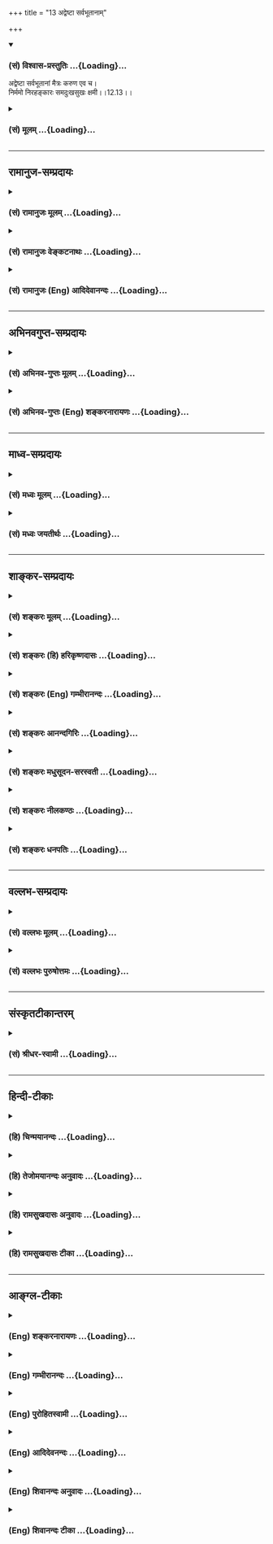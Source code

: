 +++
title = "13 अद्वेष्टा सर्वभूतानाम्"

+++
<div class="js_include" newlevelforh1="3" title="(सं) विश्वास-प्रस्तुतिः" unfilled url="/purANam/mahAbhAratam/06-bhIShma-parva/02-bhagavad-gItA-parva/saMskRtam/vishvAsa-prastutiH/12_bhakti-yogaH/13_adveShTA_sarvabhU.md">
<details open><summary><h3>(सं) विश्वास-प्रस्तुतिः ...{Loading}...</h3></summary>

अद्वेष्टा सर्वभूतानां मैत्रः करुण एव च।  
निर्ममो निरहङ्कारः समदुःखसुखः क्षमी।।12.13।।
</details>
</div>
<div class="js_include collapsed" newlevelforh1="3" title="(सं) मूलम्" unfilled url="/purANam/mahAbhAratam/06-bhIShma-parva/02-bhagavad-gItA-parva/saMskRtam/mUlam/12_bhakti-yogaH/13_adveShTA_sarvabhU.md">
<details><summary><h3>(सं) मूलम् ...{Loading}...</h3></summary>

अद्वेष्टा सर्वभूतानां मैत्रः करुण एव च।  
निर्ममो निरहङ्कारः समदुःखसुखः क्षमी।।12.13।।
</details>
</div>


_________________
## रामानुज-सम्प्रदायः
<div class="js_include collapsed" newlevelforh1="3" title="(सं) रामानुजः मूलम्" unfilled url="/purANam/mahAbhAratam/06-bhIShma-parva/02-bhagavad-gItA-parva/saMskRtam/rAmAnujaH/mUlam/12_bhakti-yogaH/13_adveShTA_sarvabhU.md">
<details><summary><h3>(सं) रामानुजः मूलम् ...{Loading}...</h3></summary>

।।12.13।।**अद्वेष्टा सर्वभूतानां** विद्विषताम् अपकुर्वताम् अपि सर्वेषां
भूतानाम् अद्वेष्टा मदपराधानुगुणम् ईश्वरप्रेरितानि एतानि भूतानि द्विषन्ति
अपकुर्वन्ति च इति अनुसंदधानः; तेषु द्विषत्सु अपकुर्वत्सु च सर्वभूतेषु
मैत्रीं मतिं कुर्वन् **मैत्रः;** तेषु एव दुःखितेषु करुणां कुर्वन् करुणः;
निर्ममः -- देहेन्द्रियेषु तत्सम्बन्धिषु च निर्ममः; **निरहंकारः** --
देहात्माभिमानरहितः; तत एव **समदुःखसुखः** सुखदुःखागमयोः सांकल्पिकयोः
हर्षोद्वेगरहितः; **क्षमी** स्पर्शप्रभवयोः अवर्जनीययोः अपि तयोः
विकाररहितः; **संतुष्टः** यद्दच्छोपनतेन,येन केन अपि देहधारणद्रव्येन
संतुष्टः; **सततं** योगी सततं प्रकृतिवियुक्तात्मानुसंधानपरः; **यतात्मा**
नियमितमनोवृत्तिः; **दृढनिश्चयः** -- अध्यात्मशास्त्रोदितेषु अर्थेषु
दृढनिश्चयः; **मय्यर्पितमनोबुद्धिः** भगवान् वासुदेव एव अनभिसंहितफलेन
अनुष्ठितेन कर्मणाआराध्यते आराधितश्च मम आत्मापरोक्ष्यं साधयिष्यति इति
मय्यर्पितमनोबुद्धिः; एवंभूतो **मद्भक्तः** एवंभूतेन कर्मयोगेन मां भजमानो
**यः स मे प्रियः।**

</details>
</div>
<div class="js_include collapsed" newlevelforh1="3" title="(सं) रामानुजः वेङ्कटनाथः" unfilled url="/purANam/mahAbhAratam/06-bhIShma-parva/02-bhagavad-gItA-parva/saMskRtam/rAmAnujaH/venkaTanAthaH/12_bhakti-yogaH/13_adveShTA_sarvabhU.md">
<details><summary><h3>(सं) रामानुजः वेङ्कटनाथः ...{Loading}...</h3></summary>

  
  
।।12.13।। एवंभक्तेः श्रैष्ठ्य(भक्तिशैघ्र्य)मुपायोक्तिरशक्तस्यात्मनिष्ठता
इत्येतावदुक्तन्तत्प्रकारास्त्वतिप्रीतिर्भक्ते द्वादश उच्यते \[गी.सं.16\]
इत्युक्तमुभयमवशिष्टम् तत्रापिये तु धर्म्यामृतम् \[12।20\]
इत्यध्यायान्तिमश्लोकेनातिप्रीतिरुच्यन्ते; ततः पूर्वैःअद्वेष्टा
इत्यादिभिः सप्तभिः श्लोकैरात्मनिष्ठाप्रकारा उच्यते
इत्याहअनभिसंहितेति। तत्प्रकाराः इत्यनेनेतिकर्तव्यताविशेषरूपाः प्रकारा
विवक्षिता इति ज्ञापनायोक्तम्उपादेयान् गुणानाहेति।
ननुकर्मनिष्ठस्योपादेयान् गुणानाह इति कथं सङ्गच्छते तेषु हि
श्लोकेषुमय्यर्पितमनोबुद्धिर्यो मद्भक्तः स मे प्रियः
\[11।14\]सर्वारम्भपरित्यागी यो मद्भक्तः स मे प्रियः
\[11।16\]शुभाशुभपरित्यागी भक्तिमान्यः स मे प्रियः \[12।17\]अनिकेतः
स्थिरमतिर्भक्तिमान्मे प्रियो नरः \[12।19\] इति भक्तिनिष्ठ एव प्रियत्वेन
पुनः पुनरुच्यते। प्रियो हि ज्ञानिनोऽत्यर्थमहं स च मम प्रियः \[17\] इति
सप्तमोक्त एव ज्ञानी प्रियशब्देन प्रत्यभिज्ञायते तत्समानाधिकरणानां
चअद्वेष्टा इत्यादीनां तदुपायभक्त्यङ्गपरत्वं युक्तमिति। अत्रोच्यते --
ध्यानात्कर्मफलत्यागः \[12।12\] इति कर्मप्रसङ्गानन्तरमेव पठितानां
तदङ्गत्वं प्रतीयते। अङ्गभूतानां चैषामुपकारःत्यागाच्छान्तिरनन्तरम्
\[12।12\] इत्युक्तः। प्रागपि कर्मयोगाङ्गतया चैते प्रतिपादिताः। या तु
स्ववाक्येमद्भक्तः इत्यादिभिः प्रतीता भक्तिः; सा
कर्मयोगान्तर्भूतभक्तिरेवेति तत्रतत्र श्लोके व्याख्यास्यति। नहि
भक्तिगन्धरहितौ कर्मज्ञानयोगौ यथोक्तं -- त्रयाणामपि योगानां
त्रिभिरन्योन्यसङ्गमः \[गी.सं.24\] इति। साक्षाद्भक्तिनिष्ठास्तुये तु इति
श्लोकेन वक्ष्यन्ते। तत्र हि तुशब्देनमत्परमा भक्ताः इति
मत्परमशब्दविशेषणेनअतीव मे प्रियाः \[12।20\] इति प्रियत्वातिशयवर्णनेन च
भक्तान्तरप्रतिपत्तिर्दृढतरा जायते। ततश्च तत्पूर्वं प्रियत्वमात्रेण
निर्दिष्टास्त्वर्वाचीना एव भक्ता इति सङ्ग्रहविस्तरकृतोराशयः।  
  
प्रसक्तप्रतिषेधायसर्वभूतानाम् इति
सविशेषणनिर्देशाभिप्रेतमाहविद्विषतामपकुर्वतामपीति। विशेषणे तात्पर्यमिति
ज्ञापनायसर्वेषामिति व्यासः। विद्विषतामिति मानसः;अपकुर्वतामिति वाचिकः
कायिकश्च व्यापारः। न केवलं तेष्वद्वेषमात्रम्; अपितु मैत्री चेत्याहमैत्र
इति। मैत्रीहेतुं दर्शयतिमदपराधेति। अयमेवाद्वेषस्यापि हेतुः। मैत्रीं मतिं
कुर्वन्निति सामान्यविषये तद्धिताभिप्रेतविशेषोक्तिः। मैत्रीं
हितैषिणीमित्यर्थः। करुणाया निरुपाधिकत्वायाहतेष्वेव दुःखितेष्विति। करुणां
कुर्वन्निति करुणशब्दनिर्वचनम्। नामधातोः क्विबन्तात्पचादित्वादच्प्रत्ययः;
अर्शआदित्वाद्वा मत्वर्थीयः। एवं मैत्रशब्दे। द्विषत्स्वपकुर्वत्स्वेवेति
चैवकाराभिप्रायः। निरहङ्कारत्वं निर्ममत्वे हेतुः। ममकारप्रसङ्गस्थले हि
निर्ममत्वं विधेयमित्यभिप्रायेणाहदेहेन्द्रियेषु तत्सम्बन्धिषु चेति।
अनात्मन्यात्मबुद्धिर्ह्यत्र निषेध्योऽहङ्कार इत्यभिप्रायेणाह --
देहात्माभिमानरहित इति। एतेननिर्गताहम्प्रत्ययः इति परव्याख्या दूषिता;
अहमर्थस्यैवात्मत्वसमर्थनात्। तत एवेति --
निर्ममत्वनिरङ्कारत्वाभ्यामित्यर्थः। क्षमीति -- नापकर्तृषु क्षमा
विवक्षिता;अद्वेष्टा इत्यादिना गतार्थत्वात्। ततश्चतांस्तितिक्षस्व
\[2।14\] इति प्रागुक्तावर्जनीयसांस्पर्शिकद्वन्द्वतितिक्षा स्मार्यते।
तत्पौनरुक्त्यपरिहारायसमदुःखसुखः इत्येतदाभिमानिकविषयम्। तथा सति
निर्ममत्वनिरहङ्कारत्वानन्तरोक्तिश्च सङ्गच्छत
इत्यभिप्रायेणसाङ्कल्पिकयोरित्युक्तम्।
अहङ्कारममकारप्रयुक्तयोरित्यर्थः। सन्तुष्टो येनकेनचित् \[12।19\] इति
वक्ष्यमाणत्वात्;यदृच्छालाभसन्तुष्टः \[4।22\] इति प्रागुक्तत्वाच्च।  
  

</details>
</div>
<div class="js_include collapsed" newlevelforh1="3" title="(सं) रामानुजः (Eng) आदिदेवानन्दः" unfilled url="/purANam/mahAbhAratam/06-bhIShma-parva/02-bhagavad-gItA-parva/saMskRtam/rAmAnujaH/english/AdidevAnandaH/12_bhakti-yogaH/13_adveShTA_sarvabhU.md">
<details><summary><h3>(सं) रामानुजः (Eng) आदिदेवानन्दः ...{Loading}...</h3></summary>

12.13 - 12.14 In these and succeeding verses the Lord mentions the
nature of the Karma Yogi who adores Him through his works. In other
words the Bhakti element in Karma Yoga is emphasised. He never hates any
being even though they hate him and do him wrong. For he thinks that the
Lord impels these beings to hate him and do him wrong for atoning for
his transgressions. He is 'friendly', evincing a friendly disposition
towards all beings whether they hate him or do him wrong. He is
'compassionate', evincing compassion towards their sufferings. He is
free from the 'feeling of mine,' i.e., he is not possessive with regard
to his body, senses and all things associated with them. He is free from
the feeling of 'I', i.e., is free from the delusion that his body is the
self. Therefore, 'pain and pleasure are the same to him,' i.e., he is
free from distress and delight resulting from pain and pleasure arising
from his deeds. He is 'enduring', unaffected even by those two (i.e.,
pleasure and pain) due to the inevitable contact of sense-objects. He is
'content', namely, satisfied with whatever chance may bring him for the
sustenance of his body. He 'ever meditates,' i.e., is constantly intent
on contemplating on the self as separate from the body. He is
'self-restrained', namely, he controls the activities of his mind. He is
of 'firm conviction' regarding the meanings taught in the science of the
self. His 'mind and reason are dedicated to Me' i.e., his mind and
reason are dedicated to Me in the form 'Bhagavan Vasudeva alone is
propitiated by disinterested activities, and when duly propitiated, He
wil bring about for me the direct vision of the self.' Such a devotee of
mine, i.e., who works in this manner as a Karma Yogin, is dear to Me.

</details>
</div>


_________________
## अभिनवगुप्त-सम्प्रदायः
<div class="js_include collapsed" newlevelforh1="3" title="(सं) अभिनव-गुप्तः मूलम्" unfilled url="/purANam/mahAbhAratam/06-bhIShma-parva/02-bhagavad-gItA-parva/saMskRtam/abhinava-guptaH/mUlam/12_bhakti-yogaH/13_adveShTA_sarvabhU.md">
<details><summary><h3>(सं) अभिनव-गुप्तः मूलम् ...{Loading}...</h3></summary>

।।12.13 -- 12.14।। अद्वेष्टेति। सन्तुष्ट इति। मैत्री अमत्सरता यस्य +++(N
यस्मात् for यस्य)+++ अस्तीति +++(omits इति)+++। एवं करुणः +++(S;N करुणा)+++। ममामी
इत्यादिः ( ममापीत्यादि) ममकारः अहमुदारः अहं तेजस्वी अहं सहनः +++(S;;N
तेजस्वी असहनः)+++ इत्यादिः अहंकारः एतौ यस्य न स्तः। क्षमा अपकारिणं शत्रुं
प्रत्य \[प्य\] द्वेषबुद्धिः। सततं योगी; व्यवहारावस्थायामपि
प्रशान्तान्तःकरणत्वात्।

</details>
</div>
<div class="js_include collapsed" newlevelforh1="3" title="(सं) अभिनव-गुप्तः (Eng) शङ्करनारायणः" unfilled url="/purANam/mahAbhAratam/06-bhIShma-parva/02-bhagavad-gItA-parva/saMskRtam/abhinava-guptaH/english/shankaranArAyaNaH/12_bhakti-yogaH/13_adveShTA_sarvabhU.md">
<details><summary><h3>(सं) अभिनव-गुप्तः (Eng) शङ्करनारायणः ...{Loading}...</h3></summary>

12.13 See Comment under 12.14

</details>
</div>


_________________
## माध्व-सम्प्रदायः
<div class="js_include collapsed" newlevelforh1="3" title="(सं) मध्वः मूलम्" unfilled url="/purANam/mahAbhAratam/06-bhIShma-parva/02-bhagavad-gItA-parva/saMskRtam/madhvaH/mUlam/12_bhakti-yogaH/13_adveShTA_sarvabhU.md">
<details><summary><h3>(सं) मध्वः मूलम् ...{Loading}...</h3></summary>

।।12.13।। Sri Madhvacharya did not comment on this sloka.,

</details>
</div>
<div class="js_include collapsed" newlevelforh1="3" title="(सं) मध्वः जयतीर्थः" unfilled url="/purANam/mahAbhAratam/06-bhIShma-parva/02-bhagavad-gItA-parva/saMskRtam/madhvaH/jayatIrthaH/12_bhakti-yogaH/13_adveShTA_sarvabhU.md">
<details><summary><h3>(सं) मध्वः जयतीर्थः ...{Loading}...</h3></summary>

।।12.13।। Sri Jayatirtha did not comment on this sloka.  
  

</details>
</div>


_________________
## शाङ्कर-सम्प्रदायः
<div class="js_include collapsed" newlevelforh1="3" title="(सं) शङ्करः मूलम्" unfilled url="/purANam/mahAbhAratam/06-bhIShma-parva/02-bhagavad-gItA-parva/saMskRtam/shankaraH/mUlam/12_bhakti-yogaH/13_adveShTA_sarvabhU.md">
<details><summary><h3>(सं) शङ्करः मूलम् ...{Loading}...</h3></summary>

।।12.13।। --,**अद्वेष्टा सर्वभूतानां** न द्वेष्टा; आत्मनः दुःखहेतुमपि न
किञ्चित् द्वेष्टि; सर्वाणि भूतानि आत्मत्वेन हि पश्यति। **मैत्रः**
मित्रभावः मैत्री मित्रतया वर्तते इति मैत्रः। **करुणः एव च;** करुणा कृपा
दुःखितेषु दया; तद्वान् करुणः; सर्वभूताभयप्रदः; संन्यासी इत्यर्थः।
**निर्ममः** ममप्रत्ययवर्जितः। **निरहंकारः** निर्गताहंप्रत्ययः।
**समदुःखसुखः** समे दुःखसुखे द्वेषरागयोः अप्रवर्तके यस्य सः समदुःखसुखः।
**क्षमी** क्षमावान्; आक्रुष्टः अभिहतो वा अविक्रियः एव आस्ते।।

</details>
</div>
<div class="js_include collapsed" newlevelforh1="3" title="(सं) शङ्करः (हि) हरिकृष्णदासः" unfilled url="/purANam/mahAbhAratam/06-bhIShma-parva/02-bhagavad-gItA-parva/saMskRtam/shankaraH/hindI/harikRShNadAsaH/12_bhakti-yogaH/13_adveShTA_sarvabhU.md">
<details><summary><h3>(सं) शङ्करः (हि) हरिकृष्णदासः ...{Loading}...</h3></summary>

।।12.13।। इसलिये जिन्होंने समस्त इच्छाओंका त्याग कर दिया है; ऐसे
अक्षरोपासक यथार्थ ज्ञाननिष्ठ संन्यासियोंका जो साक्षात् मोक्षका कारणरूप
अद्वेष्टा सर्वभूतानाम् इत्यादि धर्मसमूह है उसका वर्णन करूँगा; इस
उद्देश्यसे भगवान् कहना आरम्भ करते हैं --, जो सब भूतोंमें द्वेषभावसे रहित
है अर्थात् अपने लिये दुःख देनेवाले भी किसी प्राणीसे द्वेष नहीं करता;
समस्त भूतोंको आत्मारूपसे ही देखता है। तथा जो मित्रतासे युक्त है अर्थात्
सबके साथ मित्रभावसे बर्तता है और करुणामय है -- दीनदुखियोंपर दया करना
करुणा है; उससे युक्त है; अभिप्राय यह कि जो सब भूतोंको अभय देनेवाला
संन्यासी है। तथा जो ममतासे रहित और अहंकारसे रहित है; एवं सुखदुःखमें सम
है अर्थात् सुख और दुःख जिसके अन्तःकरणमें रागद्वेष उत्पन्न नहीं कर सकते।
जो क्षमावान् है अर्थात् किसीके द्वारा गाली दी जानेपर या पीटे जानेपर भी
जो विकाररहित ही रहता है।

</details>
</div>
<div class="js_include collapsed" newlevelforh1="3" title="(सं) शङ्करः (Eng) गम्भीरानन्दः" unfilled url="/purANam/mahAbhAratam/06-bhIShma-parva/02-bhagavad-gItA-parva/saMskRtam/shankaraH/english/gambhIrAnandaH/12_bhakti-yogaH/13_adveShTA_sarvabhU.md">
<details><summary><h3>(सं) शङ्करः (Eng) गम्भीरानन्दः ...{Loading}...</h3></summary>

12.13 Advesta, he who is not hateful; sarva-bhutanam, towards any
creature: He does not feel repulsion for anything, even for what may be
the cause of sorrow to himself, for he sees all beings as his own Self.
Maitrah, he who is friendly-behaving like a friend; karunah eva ca, and
compassionate: karuna is kindness, compassion towards sorrow-stricken
creatures; one possessing that is karunah, i.e. a monk, who grants
safety to all creatures. Nirmamah, he who has no idea of 'mine';
nirahankarah, who has no idea of egoism; sama-duhkha-sukhah, who is the
same under sorrow and happiness, he in whom sorrow and happiness do not
arouse any repulsion or attraction; ksami, who is forgiving, who remains
unperturbed even when abused or assaulted;

</details>
</div>
<div class="js_include collapsed" newlevelforh1="3" title="(सं) शङ्करः आनन्दगिरिः" unfilled url="/purANam/mahAbhAratam/06-bhIShma-parva/02-bhagavad-gItA-parva/saMskRtam/shankaraH/AnandagiriH/12_bhakti-yogaH/13_adveShTA_sarvabhU.md">
<details><summary><h3>(सं) शङ्करः आनन्दगिरिः ...{Loading}...</h3></summary>

।।12.13।। संप्रत्यद्वेष्टेत्याद्यवतारयितुं वृत्तं कीर्तयति -- **अत्र
चेति।** तथोश्चेदात्यन्तिकोऽभेदो न तर्हीश्वरे मनःसमाधानरूपो
योगोऽत्यन्ताभेदे ध्यातृध्येयत्वाभावात् नचात्यन्ताभेदे कर्मानुष्ठानं
तत्फलत्यागो वा परस्परं तदयोगादित्यर्थः। भगवदुक्तिसामर्थ्यादपि
कर्मयोगादिनाभेददृष्टिमतो भवतीत्याह -- **अथेति।** अक्षरोपासकस्य
कर्मयोगायोगवत्कर्मयोगिनोऽक्षरोपासनानुपपत्तिरपि दर्शितेत्याह --
**तथेति।** अक्षरोपासकाः सम्यग्धीनिष्ठा यथाज्ञानं भगवन्तमेवाप्नुवन्ति न
तथा कर्मिणः साक्षात्तदाप्तावुचितास्तथा च कर्मिणो
नाक्षरोपासनसिद्धिरित्यर्थः। इतश्चाक्षरोपासनं कर्मानुष्ठानं न चैकत्र
युक्तमित्याह -- **अक्षरेति।**
नन्वक्षरोपासकवदन्येषामपीश्वरात्मत्वाविशेषात्कुतस्तदधीनत्वं तत्राह --
**यदीति।** कर्मयोगस्याक्षरोपास्तेश्च युगपदेकत्रायोगे हेत्वन्तरमाह --
**यस्माच्चेति।**कुरु कर्मैवे त्यादाविति शेषः। किंचाक्षरोपासको
वाक्यादीश्वरमात्मानं वेत्ति नासौ क्रियायां गुणत्वेन कर्तृत्वमनुभवति
गुणत्वेश्वरत्वयोरेकत्र व्याघातादतोऽपि नाक्षरोपासनं कर्मानुष्ठानं चैकत्र
युक्तमित्याह -- **नचेति।** अक्षरोपास्तिकर्मयोगयोरेकत्र पर्यायायोगे
फलितमाह -- **तस्मादिति।** अज्ञानां कर्मिणां वक्ष्यमाणधर्मजातस्य
साकल्येनायोगादक्षरनिष्ठानामेवेदमुच्यतेऽविरुद्धांशस्य तु
सर्वार्थत्वमिष्टमेवेत्यर्थः। सर्वेषां भूतानां मध्ये यो दुःखहेतुस्तं
विद्वानपि द्वेष्ट्येवेत्याशङ्क्याह -- **आत्मन इति।** तत्र हेतुः --
**सर्वाणीति।** सर्वभूतानामित्युभयतः संबध्यते। ममप्रत्ययवर्जितो देहेऽपीति
शेषः। व्रतस्वाध्यायकृताहंकारान्निष्क्रान्तत्वमाह -- **निर्गतेति।**

</details>
</div>
<div class="js_include collapsed" newlevelforh1="3" title="(सं) शङ्करः मधुसूदन-सरस्वती" unfilled url="/purANam/mahAbhAratam/06-bhIShma-parva/02-bhagavad-gItA-parva/saMskRtam/shankaraH/madhusUdana-sarasvatI/12_bhakti-yogaH/13_adveShTA_sarvabhU.md">
<details><summary><h3>(सं) शङ्करः मधुसूदन-सरस्वती ...{Loading}...</h3></summary>

।।12.13।। तदेवं मन्दमधिकारिणं प्रत्यतिदुष्करत्वेनाक्षरोपासननिन्दया सुकरं
सगुणोपासनं,विधायाशक्तितारम्यानुवादेनान्यान्यपि साधनानि विदधौ
भगवान्वासुदेवः। कथं नु नाम सर्वप्रतिबन्धरहितः सन्नुत्तमाधिकारितया
फलभूतायामक्षरविद्यायामवतेरदित्यभिप्रायेण साधनविधानस्य फलार्थत्वात्।
तदुक्तंनिर्विशेषं परं ब्रह्म साक्षात्कर्तुमनीश्वराः। ये
मन्दास्तेऽनुकम्प्यन्ते सविशेषनिरूपणैः। वशीकृते मनस्येषां
सगुणब्रह्मशीलनात्। तदेवाविर्भवेत्साक्षादपेतोपाधिकल्पनम्।। इति। भगवता
पतञ्जलिना चोक्तंसमाधिसिद्धिरीश्वरप्रणिधानात् इति। ततः
प्रत्यक्चेतनाधिगमोऽप्यन्तरायाभावश्च इति च। तत इतीश्वरप्रणिधानादित्यर्थः।
तदेवमक्षरोपासननिन्दा सगुणोपासनस्तुतये नतु हेयतया
उदितहोमविधावनुदितहोमनिन्दावत्। नहि निन्दा निन्द्यं निन्दितुं
प्रवर्ततेऽपि तु विधेयं स्तोतुमिति न्यायात्। तस्मादक्षरोपासका एव
परमार्थतो योगवित्तमाःप्रियो हि ज्ञानिनोऽत्यर्थमहं स च मम प्रियः। उदाराः
सर्व एवैते ज्ञानी त्वात्मैव मे मतम् इत्यादिना पुनः पुनः
प्रशस्ततमतयोक्तास्तेषामेव ज्ञानं धर्मजातं चानुसरणीयमधिकारमासाद्य
त्वयेत्यर्जुनं बुबोधयिषुः परमहितैषी भगवानभेददर्शिनः
कृतकृत्यानक्षरोपासकान्प्रस्तौति सप्तभिः -- अद्वेष्टेत्यादिना। सर्वाणि
भूतान्यात्मत्वेन पश्यन्नात्मनो दुःखहेतावपि प्रतिकूलबुद्ध्यभावान्न
द्वेष्टा सर्वभूतानां किंतु मैत्रः मैत्री स्निग्धता तद्वान्। यतः करुणः
करुणा दुःखितेषु दया तद्वान् सर्वभूताभयदाता। परमहंसपरिव्राजक इत्यर्थः।
निर्ममः देहेऽपि ममेति प्रत्ययरहितः निरहंकारः
वृत्तस्वाध्यायादिकृताहंकारान्निष्क्रान्तः द्वेषरागयोरप्रवर्तकत्वेन समे
दुःखसुखे यस्य सः। अतएव क्षमी आक्रोशनताडनादिनापि न विक्रियामापद्यते।

</details>
</div>
<div class="js_include collapsed" newlevelforh1="3" title="(सं) शङ्करः नीलकण्ठः" unfilled url="/purANam/mahAbhAratam/06-bhIShma-parva/02-bhagavad-gItA-parva/saMskRtam/shankaraH/nIlakaNThaH/12_bhakti-yogaH/13_adveShTA_sarvabhU.md">
<details><summary><h3>(सं) शङ्करः नीलकण्ठः ...{Loading}...</h3></summary>

।।12.13।। परमप्रकृतस्याक्षरस्योपासकं स्तौति तद्गुणकथने हि साधकानां तेषु
गुणेष्वादरो भविष्यतीति बुद्ध्याह -- **अद्वेष्टेति।** अद्वेष्टा
चेदुदासीनः स्यान्नेत्याह। मैत्रः मित्रमेव मैत्रो नतूदासीनः कदाचिदपि।
नन्वन्यस्मिन् शत्रौ सति कथं मैत्रत्वं स्यात्तत्राह -- **करुण इति।**
दुःखदातारमपि करुणया न बाधितुमीष्टे अपितु त्रातुमेवेच्छति। एतेन
सर्वभूताभयप्रदः संन्यासी उक्तः। अतएव तस्य निर्मम इति विशेषणं युज्यते।
मुख्यमक्षरविदो लक्षणं निरहंकार इति। अहंकारो हि सर्वानर्थनिदानं स एव
निर्गतो यस्मात्स निरहंकारः। अतएव समे दुःखसुखे यस्य। तत्र को मोहः कः शोक
एकत्वमनुपश्यतः इति श्रुतेः। क्षमी क्षमावान्परिभवप्राप्तावपि
स्वस्थचित्तः। अन्योऽपि मुमुक्षुरेतान्धर्माननुतिष्ठेदित्यर्थः।

</details>
</div>
<div class="js_include collapsed" newlevelforh1="3" title="(सं) शङ्करः धनपतिः" unfilled url="/purANam/mahAbhAratam/06-bhIShma-parva/02-bhagavad-gItA-parva/saMskRtam/shankaraH/dhanapatiH/12_bhakti-yogaH/13_adveShTA_sarvabhU.md">
<details><summary><h3>(सं) शङ्करः धनपतिः ...{Loading}...</h3></summary>

।।12.13।। ते प्राप्नुवन्ति मामेव सर्वभूतहिते रताः इत्यनेनाक्षरोपासकानां
मोक्षप्राप्तौ स्वातन्त्र्यमुक्त्वाक्लेशोऽधिकतस्तेषामव्यक्तासक्तचेतसां
इत्यादिनाऽक्षरोपासनायां मन्दमतित्वादनधिकारिणामुद्धाराय करुणानिधिना
भगवताऽधिकतरक्लेशं तत्र प्रदर्श्य आत्मेश्वरमेदमाश्रित्य विश्वरुपं
परमेश्वरं चित्तसमाधानलक्षणयोगादिकमुक्तम्। तथाचअन्तस्तद्धर्मोपदेशात् इति
सूत्रस्ते कल्पतरौनिर्विशेषं परं ब्रह्म साक्षात्कर्तुमनीश्वराः। ये
मन्दास्तेऽनुकम्पयन्ते सविशेषनिरुपणऐः।। वशीकृते मनस्येषां
सगुणब्रह्मशीलनात्। तदेवाविर्भवेत्साक्षादपेतोपाधिकल्पनम् स्वाधीनं मन्यमान
अक्षरोपासनायामधिकारसंपत्त्यर्थं सगुणोपासनां स्तौति नतु
मोक्षस्यानन्यसाधनत्वेंन श्रुतिस्मृतिन्यायेतिहासपुराणस्तत्र तत्र
प्रतिपादिताया इतरसाधनफलभूताया अक्षरोपासनाया हेयतायै। तस्मादस्मिन् जन्मनि
जन्मान्तरे वा पूर्वपूर्वसाधनानुष्ठानक्रमेण प्राप्ताक्षरोपासनानां
सम्यग्ज्ञाननिष्ठानां संन्यासिनां त्यक्तपुत्रदारवित्तैषणानां
अद्वेष्टृत्वादिधर्मसमुदायः साक्षात्स्वातन्त्र्येण मोक्षासाधनं वक्तुकाम
आह भगवान् -- अद्वेष्टेति। सर्वभूतानां यथायथं स्वस्मादुष्कृष्टेषु
स्वस्मिन्द्वेषकर्तृषु च द्वेषवर्जितः समानेषु मित्रतया वर्तत इति मैत्रः।
अज्ञेषु दुःखितेषु करुणा दया तद्वान्यतः सर्वाणि
भूतान्यात्सत्वेवानुपश्यति। यद्वा सर्वाणि भूतान्यात्मत्वेन पश्यन्नात्मनो
दुःखहेतावति प्रतिकूलबुद्य्धभावादद्वेष्टा सर्वभूतानां; न केवलमद्वेष्टा
सर्वभूतानां किंतु मैत्रः स्नेहवान्। यतः करुणः। यद्वा सर्वभूतानामद्वेष्टा
तर्हि द्वेषवर्जित उदासीनः स्यान्नेत्याह। मैत्रः। तर्हि
उपकारमपेक्ष्योपकारकर्ता। बन्धनहेतुस्नेहयुक्तश्च स्यान्नेत्याह। करुणः
कृपावान्। सर्वभूताभयप्रदः संन्यासीत्यर्थः। दुःखितेषु कृपया मैत्रः नतु
रागादुपकारपेक्षया वा। ममत्वेन गृहीतस्य गेहादेः अहंकारास्पदत्वेन
कल्पितस्य च देहादेः प्रतिकूलेषु द्वेषोऽनुकूलेषु रागश्च लोकस्य दृश्यते;
तत्त्वविदः संन्यासिनानस्त्वेतन्नास्तीत्याह। निर्ममो निरहंकारः
ममेतिप्रत्ययवर्जितः ममतास्पदानां गेहादीनां त्यागात्
वृत्तस्वाध्यायकृतादहंकारप्रत्ययान्निर्गतः। अतएव समे
द्वेषराग्योरप्रवर्तके सुखदुःखे यस्य। अतएव क्षमी क्षमावान् आकुष्योऽपि
ताडितोऽप्यविक्रिय एवास्त इत्यर्थः।

</details>
</div>


_________________
## वल्लभ-सम्प्रदायः
<div class="js_include collapsed" newlevelforh1="3" title="(सं) वल्लभः मूलम्" unfilled url="/purANam/mahAbhAratam/06-bhIShma-parva/02-bhagavad-gItA-parva/saMskRtam/vallabhaH/mUlam/12_bhakti-yogaH/13_adveShTA_sarvabhU.md">
<details><summary><h3>(सं) वल्लभः मूलम् ...{Loading}...</h3></summary>

।।12.13।। एवमादिधर्मवतो भक्तस्य द्वात्रिंशल्लक्षणं पुष्टिसूचकमिति तस्य
स्वप्रियत्वमाह षड्गुणभगवतोऽनुग्रहात्प्रीतिविषयत्वाच्चैकेन षड्भिः
श्लोकैः। यद्यपि भगवन्मार्गे सत्सङ्गादेर्भगवद्भक्तिहेतुत्वं तथापि तं
प्रति भगवदनुग्रहस्यैव निर्हेतुकस्य हेतुत्वं सम्भवतिभवापवर्गो भ्रमतो यदा
भवेज्जनस्य तर्ह्यच्युत सत्समागमः इत्यादि भागवते \[10।51।54\]
भगवत्सेवकवाक्ये भवं अपवर्जयतीति तद्व्याख्यानादनुग्रह एव तत्र,हेतुरिति
मूलभूततदनुग्रहीतत्वात्। अद्वेष्टेति।

</details>
</div>
<div class="js_include collapsed" newlevelforh1="3" title="(सं) वल्लभः पुरुषोत्तमः" unfilled url="/purANam/mahAbhAratam/06-bhIShma-parva/02-bhagavad-gItA-parva/saMskRtam/vallabhaH/puruShottamaH/12_bhakti-yogaH/13_adveShTA_sarvabhU.md">
<details><summary><h3>(सं) वल्लभः पुरुषोत्तमः ...{Loading}...</h3></summary>

  
  
।।12.13।। तस्य स्वरूपमाह -- अद्वेष्टेति। सर्वभूतानां प्राणिमात्राणां
मत्क्रीडात्मकत्वात् अद्वेष्टा आधिक्यादिदर्शने द्वेषरहितः मैत्रः भक्तेषु
मित्रतया वर्त्तमानः करुणः भक्तिरहितेषु संसारदुःखनिश्चयात् करुणः
उपदेशादिदानार्थं करुणावान्। एकारेण न कदाचित् कर्कशस्तिष्ठेदिति
ज्ञापितम्। निर्ममः उपदेशदानानन्तरं तेषु सर्वत्र च ममत्वरहितः; निरहङ्कारः
स्वस्योत्तमत्वज्ञानेनाऽहङ्काररहितः समदुःखसुखः समे दुःखसुखे
वियोगसंयोगात्मके यस्य; क्षमी क्षमावान् दुष्टकृतावमानादिसहनशीलः।  
  

</details>
</div>


_________________
## संस्कृतटीकान्तरम्
<div class="js_include collapsed" newlevelforh1="3" title="(सं) श्रीधर-स्वामी" unfilled url="/purANam/mahAbhAratam/06-bhIShma-parva/02-bhagavad-gItA-parva/saMskRtam/shrIdhara-svAmI/12_bhakti-yogaH/13_adveShTA_sarvabhU.md">
<details><summary><h3>(सं) श्रीधर-स्वामी ...{Loading}...</h3></summary>

।।12.13।। एवंभूतस्य भक्तस्य क्षिप्रमेव परमेश्वरप्रसादहेतून्धमानाह **--
अद्वेष्टेत्यष्टभिः।** सर्वभूतानां यथायथमद्वेष्टा; मैत्रः; करुणश्च
उत्तमेषु द्वेषशून्यः; समेषु मित्रतया वर्तत इति मैत्रः। हीनेषु
कृपालुरित्यर्थः। निर्ममो निरहंकारश्च। कृपालुत्वादेवान्यैः सह समे
दुःखसुखे यस्य सः। क्षमी क्षमावान्।

</details>
</div>


_________________
## हिन्दी-टीकाः
<div class="js_include collapsed" newlevelforh1="3" title="(हि) चिन्मयानन्दः" unfilled url="/purANam/mahAbhAratam/06-bhIShma-parva/02-bhagavad-gItA-parva/hindI/chinmayAnandaH/12_bhakti-yogaH/13_adveShTA_sarvabhU.md">
<details><summary><h3>(हि) चिन्मयानन्दः ...{Loading}...</h3></summary>

।।12.13।। See Commentary under 12.14

</details>
</div>
<div class="js_include collapsed" newlevelforh1="3" title="(हि) तेजोमयानन्दः अनुवादः" unfilled url="/purANam/mahAbhAratam/06-bhIShma-parva/02-bhagavad-gItA-parva/hindI/tejomayAnandaH/anuvAdaH/12_bhakti-yogaH/13_adveShTA_sarvabhU.md">
<details><summary><h3>(हि) तेजोमयानन्दः अनुवादः ...{Loading}...</h3></summary>

।।12.13।। भूतमात्र के प्रति जो द्वेषरहित है तथा सबका मित्र तथा करुणावान्
है; जो ममता और अहंकार से रहित, सुख और दु:ख में सम और क्षमावान् है।।

</details>
</div>
<div class="js_include collapsed" newlevelforh1="3" title="(हि) रामसुखदासः अनुवादः" unfilled url="/purANam/mahAbhAratam/06-bhIShma-parva/02-bhagavad-gItA-parva/hindI/rAmasukhadAsaH/anuvAdaH/12_bhakti-yogaH/13_adveShTA_sarvabhU.md">
<details><summary><h3>(हि) रामसुखदासः अनुवादः ...{Loading}...</h3></summary>

।।12.13।। सब प्राणियोंमें द्वेषभावसे रहित, सबका मित्र (प्रेमी) और दयालु,
ममतारहित, अहंकाररहित, सुखदुःखकी प्राप्तिमें सम, क्षमाशील, निरन्तर
सन्तुष्ट, योगी, शरीरको वशमें किये हुए, दृढ़ निश्चयवाला; मेरेमें अर्पित
मनबुद्धिवाला जो मेरा भक्त है, वह मेरेको प्रिय है।

</details>
</div>
<div class="js_include collapsed" newlevelforh1="3" title="(हि) रामसुखदासः टीका" unfilled url="/purANam/mahAbhAratam/06-bhIShma-parva/02-bhagavad-gItA-parva/hindI/rAmasukhadAsaH/TIkA/12_bhakti-yogaH/13_adveShTA_sarvabhU.md">
<details><summary><h3>(हि) रामसुखदासः टीका ...{Loading}...</h3></summary>

।।12.13।।***व्याख्या --*'अद्वेष्टा सर्वभूतानाम्'--** अनिष्ट करनेवालोंके
दो भेद हैं -- (1) इष्टकी प्राप्तिमें अर्थात् धन, मान-बड़ाई, आदर-सत्कार
आदिकी प्राप्तिमें बाधा पैदा करनेवाले और (2) अनिष्ट पदार्थ, क्रिया,
व्यक्ति, घटना आदिसे संयोग करानेवाले। भक्तके शरीर, मन, बुद्धि, इन्द्रियाँ
और सिद्धान्तके प्रतिकूल चाहे कोई कितना ही, किसी प्रकारका व्यवहार करे --
इष्टकी प्राप्तिमें बाधा डाले, किसी प्रकारकी आर्थिक और शारीरिक हानि
पहुँचाये, पर भक्तके हृदयमें उसके प्रति कभी किञ्चिन्मात्र भी द्वेष नहीं
होता। कारण कि वह प्राणिमात्रमें अपने प्रभुको ही व्याप्त देखता है, ऐसी
स्थितिमें वह विरोध करे तो किससे करे --,**'निज प्रभुमय देखहिं जगत केहि सन
करहिं बिरोध।। '** (मानस 7। 112 ख)। इतना ही नहीं; वह तो अनिष्ट करनेवालोंकी
सब क्रियाओंको भी भगवान्का कृपापूर्ण मङ्गलमय विधान ही मानता है!  
  
प्राणिमात्र स्वरूपसे भगवान्का ही अंश है। अतः किसी भी प्राणीके प्रति
थोड़ा भी द्वेषभाव रहना भगवान्के प्रति ही द्वेष है। इसलिये किसी प्राणीके
प्रति द्वेष रहते हुए भगवान्से अभिन्नता तथा अनन्यप्रेम नहीं हो सकता।
प्राणिमात्रके प्रति द्वेषभावसे रहित होनेपर ही भगवान्में पूर्ण प्रेम हो
सकता है। इसलिये भक्तमें प्राणिमात्रके प्रति द्वेषका सर्वथा अभाव होता
है।  
  
**'मैत्रः करुण एव च' (टिप्पणी प₀ 648)--** भक्तके अन्तःकरणमें
प्राणिमात्रके प्रति केवल द्वेषका अत्यन्त अभाव ही नहीं होता, प्रत्युत
सम्पूर्ण प्राणियोंमें भगवद्भाव होनेके नाते उसका सबसे मैत्री और दयाका
व्यवहार भी होता है। भगवान् प्राणिमात्रके सुहृद् हैं --**'सुहृदं
सर्वभूतानाम्'** (गीता 5। 29)। भगवान्का स्वभाव भक्तमें अवतरित होनेके कारण
भक्त भी सम्पूर्ण प्राणियोंका सुहृद् होता है --**'सुहृदः सर्वदेहिनाम्'**
(श्रीमद्भागवत 3। 25। 21)। इसलिये भक्तका भी सभी प्राणियोंके प्रति बिना
किसी स्वार्थके स्वाभाविक ही मैत्री और दयाका भाव रहता है --

</details>
</div>


_________________
## आङ्ग्ल-टीकाः
<div class="js_include collapsed" newlevelforh1="3" title="(Eng) शङ्करनारायणः" unfilled url="/purANam/mahAbhAratam/06-bhIShma-parva/02-bhagavad-gItA-parva/english/shankaranArAyaNaH/12_bhakti-yogaH/13_adveShTA_sarvabhU.md">
<details><summary><h3>(Eng) शङ्करनारायणः ...{Loading}...</h3></summary>

12.13. He, who is not a hater, \[but\] only a compassionate friend of
every being; who is free from the sense of 'mine, and the sense of 'I';
who is even minded in pain and pleasure and is endowed with forbearance;

</details>
</div>
<div class="js_include collapsed" newlevelforh1="3" title="(Eng) गम्भीरानन्दः" unfilled url="/purANam/mahAbhAratam/06-bhIShma-parva/02-bhagavad-gItA-parva/english/gambhIrAnandaH/12_bhakti-yogaH/13_adveShTA_sarvabhU.md">
<details><summary><h3>(Eng) गम्भीरानन्दः ...{Loading}...</h3></summary>

12.13 He who is not hateful towards any creature, who is friendly and
compassionate, who has no idea of 'mine' and the idea of egoism, who is
the same under sorrow and happiness, who is forgiving;

</details>
</div>
<div class="js_include collapsed" newlevelforh1="3" title="(Eng) पुरोहितस्वामी" unfilled url="/purANam/mahAbhAratam/06-bhIShma-parva/02-bhagavad-gItA-parva/english/purohitasvAmI/12_bhakti-yogaH/13_adveShTA_sarvabhU.md">
<details><summary><h3>(Eng) पुरोहितस्वामी ...{Loading}...</h3></summary>

12.13 He who is incapable of hatred towards any being, who is kind and
compassionate, free from selfishness, without pride, equable in pleasure
and in pain, and forgiving,

</details>
</div>
<div class="js_include collapsed" newlevelforh1="3" title="(Eng) आदिदेवनन्दः" unfilled url="/purANam/mahAbhAratam/06-bhIShma-parva/02-bhagavad-gItA-parva/english/AdidevanandaH/12_bhakti-yogaH/13_adveShTA_sarvabhU.md">
<details><summary><h3>(Eng) आदिदेवनन्दः ...{Loading}...</h3></summary>

12.13 He who never hates any being, who is friendly and compassionate,
who is free from the feelings of I and mine, who looks upon all pain and
pleasure the same as and who is enduring;

</details>
</div>
<div class="js_include collapsed" newlevelforh1="3" title="(Eng) शिवानन्दः अनुवादः" unfilled url="/purANam/mahAbhAratam/06-bhIShma-parva/02-bhagavad-gItA-parva/english/shivAnandaH/anuvAdaH/12_bhakti-yogaH/13_adveShTA_sarvabhU.md">
<details><summary><h3>(Eng) शिवानन्दः अनुवादः ...{Loading}...</h3></summary>

12.13 He who hates no creature, who is friendly and compassionate to
all, who is free from attachment and egoism, balanced in pleasure and
pain, and forgiving.

</details>
</div>
<div class="js_include collapsed" newlevelforh1="3" title="(Eng) शिवानन्दः टीका" unfilled url="/purANam/mahAbhAratam/06-bhIShma-parva/02-bhagavad-gItA-parva/english/shivAnandaH/TIkA/12_bhakti-yogaH/13_adveShTA_sarvabhU.md">
<details><summary><h3>(Eng) शिवानन्दः टीका ...{Loading}...</h3></summary>

12.13 अद्वेष्टा nonhater; सर्वभूतानाम् of (to) all creatures; मैत्रः
friendly; करुणः compassionate; एव even; च and; निर्ममः without mineness;
निरहङ्कारः without egoism; समदुःखसुखः balanced in pleasure and pain;
क्षमी forgiving.Commentary Lord Krishna gives a description of the
nature of a Bhagavata or a sage in the following eight verses. These
eight verses are called Amritashtakam.The devotee who is established in
God bears illwill to none. He looks on all with love and great
compassion. He regards all beings as himself. He does not hate even a
single being; not even the creature which gives him intense pain. He who
entertains mercy towards suffering people and tries to relieve their
sufferings is a man of Karuna. He puts himself in the position of the
sufferer and feels the pain himself. Mercy is a divine attribute. God is
allmerciful. If you wish to hold communion with the Lord; and if you
desire to attain Godhead; you must also become allmerciful.The perfect
devotee offers full security of life (Abhayadana) to all beings. He is a
Paramahamsa Sannyasi. The devotee only can really understand the
mysterious ways of the Lord. He beholds the Lord everywhere. He sees the
Lord in all creatures. That is the reason why he has eal vision. He is
like the sun or the river. The sun sheds its light eally on a palace or
a cottage. Anyone can drink the water of a river. A river enches the
thirst of cows as well as tigers and lions. The idea of mineness and
Iness never arises in the devotees mind. He has no sense of mine and
thine. He is indifferent to pleasure and pain. He is not attached to
pleasant objects. He does not hate the objects that give him pain. He is
as forgiving as the earth. He is not affected a bit when anybody
insults; abuses or beats him.

</details>
</div>
